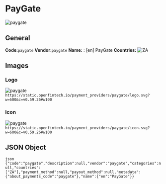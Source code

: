 # PayGate 
![paygate](https://static.openfintech.io/payment_providers/paygate/logo.svg?w=600&c=v0.59.26#w100) 
## General 
**Code:**`paygate` 
**Vendor:**`paygate` 
**Name:** 
:	[en] PayGate 
**Countries:** 
![ZA](https://cdnjs.cloudflare.com/ajax/libs/flag-icon-css/3.3.0/flags/4x3/ZA.svg#w24) 
 
## Images 
### Logo 
![paygate](https://static.openfintech.io/payment_providers/paygate/logo.svg?w=600&c=v0.59.26#w100) 
``` https://static.openfintech.io/payment_providers/paygate/logo.svg?w=600&c=v0.59.26#w100 ``` 
### Icon 
![paygate](https://static.openfintech.io/payment_providers/paygate/icon.svg?w=600&c=v0.59.26#w100) 
``` https://static.openfintech.io/payment_providers/paygate/icon.svg?w=600&c=v0.59.26#w100 ``` 
## JSON Object 
```json {"code":"paygate","description":null,"vendor":"paygate","categories":null,"countries":["ZA"],"payment_method":null,"payout_method":null,"metadata":{"about_payments_code":"paygate"},"name":{"en":"PayGate"}} ``` 
